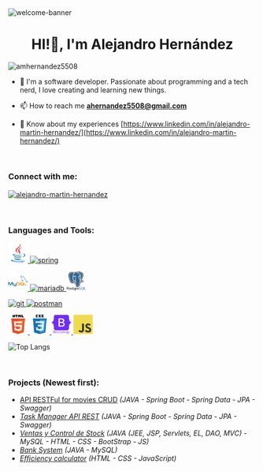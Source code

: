 <!-- Generado con https://rahuldkjain.github.io/gh-profile-readme-generator/ -->

<img align="center" src="https://template.canva.com/EAENvk2CS4M/1/0/1600w-iHvm-YmdTcQ.jpg" alt="welcome-banner">

<h1 align="center">HI!👋, I'm Alejandro Hernández</h1>

<p align="left"> <img src="https://komarev.com/ghpvc/?username=amhernandez5508&label=Profile%20views&color=ff00ff&style=flat" alt="amhernandez5508" /> </p>


- 💬 I'm a software developer. Passionate about programming and a tech nerd, I love creating and learning new things. 

- 📫 How to reach me **ahernandez5508@gmail.com**

- 📄 Know about my experiences [https://www.linkedin.com/in/alejandro-martin-hernandez/](https://www.linkedin.com/in/alejandro-martin-hernandez/)

<br>
<h3 align="left">Connect with me:</h3>
<p align="left">
<a href="https://linkedin.com/in/alejandro-martin-hernandez" target="blank"><img align="center" src="https://cdn0.iconfinder.com/data/icons/socialnetworkspro/128/LinkedIn.png" alt="alejandro-martin-hernandez" height="50" width="50" /></a>
</p>

<br>

<h3 align="left">Languages and Tools:</h3>
<p align="left">
  <a href="https://www.java.com" target="_blank" rel="noreferrer"> <img src="https://raw.githubusercontent.com/devicons/devicon/master/icons/java/java-original.svg" alt="java" width="40" height="40" title="Java"/> </a>
  <a href="https://spring.io/" target="_blank" rel="noreferrer"> <img src="https://www.vectorlogo.zone/logos/springio/springio-icon.svg" alt="spring" width="40" height="40" title="Spring"/> </a>
</p>

<p align="left">
  <a href="https://www.mysql.com/" target="_blank" rel="noreferrer"> <img src="https://raw.githubusercontent.com/devicons/devicon/master/icons/mysql/mysql-original-wordmark.svg" alt="mysql" width="40" height="40" title="MySQL"/> </a>
  <a href="https://mariadb.org/" target="_blank" rel="noreferrer"> <img src="https://www.vectorlogo.zone/logos/mariadb/mariadb-icon.svg" alt="mariadb" width="40" height="40" title="MariaDB"/> </a>
  <a href="https://www.postgresql.org" target="_blank" rel="noreferrer"> <img src="https://raw.githubusercontent.com/devicons/devicon/master/icons/postgresql/postgresql-original-wordmark.svg" alt="postgresql" width="40" height="40" title="PostgreSQL"/> </a>
</p>

<p align="left">
  <a href="https://git-scm.com/" target="_blank" rel="noreferrer"> <img src="https://www.vectorlogo.zone/logos/git-scm/git-scm-icon.svg" alt="git" width="40" height="40" title="Git"/> </a>
  <a href="https://postman.com" target="_blank" rel="noreferrer"> <img src="https://www.vectorlogo.zone/logos/getpostman/getpostman-icon.svg" alt="postman" width="40" height="40" title="Postman"/> </a>
</p>

<p align="left">
  <a href="https://www.w3.org/html/" target="_blank" rel="noreferrer"> <img src="https://raw.githubusercontent.com/devicons/devicon/master/icons/html5/html5-original-wordmark.svg" alt="html5" width="40" height="40" title="HTML"/> </a>
  <a href="https://www.w3schools.com/css/" target="_blank" rel="noreferrer"> <img src="https://raw.githubusercontent.com/devicons/devicon/master/icons/css3/css3-original-wordmark.svg" alt="css3" width="40" height="40" title="CSS"/> </a>
  <a href="https://getbootstrap.com" target="_blank" rel="noreferrer"> <img src="https://raw.githubusercontent.com/devicons/devicon/master/icons/bootstrap/bootstrap-plain-wordmark.svg" alt="bootstrap" width="40" height="40" title="BootStrap"/> </a>
  <a href="https://developer.mozilla.org/en-US/docs/Web/JavaScript" target="_blank" rel="noreferrer"> <img src="https://raw.githubusercontent.com/devicons/devicon/master/icons/javascript/javascript-original.svg" alt="javascript" width="40" height="40" title="JavaScript"/> </a>
</p>

![Top Langs](https://github-readme-stats.vercel.app/api/top-langs/?username=amhernandez5508&layout=donut)

<br>
<h3 align="left">Projects (Newest first):</h3>
<ul>
  <li><a><a href="https://github.com/Amhernandez5508/Films-API">API RESTFul for movies CRUD</a><i> (JAVA - Spring Boot - Spring Data - JPA - Swagger)</</li>
  <li><a><a href="https://github.com/Amhernandez5508/TaskManager-CRUD">Task Manager API REST</a><i> (JAVA - Spring Boot - Spring Data - JPA - Swagger)</</li>
  <li><a href="https://github.com/Amhernandez5508/ventas">Ventas y Control de Stock</a><i> (JAVA (JEE, JSP, Servlets, EL, DAO, MVC) - MySQL - HTML - CSS - BootStrap - JS)</i></li>
  <li><a href="https://github.com/Amhernandez5508/Bank-System/">Bank System</a><i> (JAVA - MySQL)</i></li>
  <li><a href="https://amhernandez5508.github.io/Projects-Efficiency/">Efficiency calculator</a><i> (HTML - CSS - JavaScript)</i></li>
</ul>
